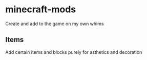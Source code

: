# minecraft-mods
Create and add to the game on my own whims
## Items
Add certain items and blocks purely for asthetics and decoration
